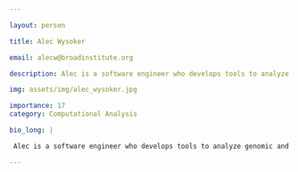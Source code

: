 ```yaml
---

layout: person

title: Alec Wysoker

email: alecw@broadinstitute.org

description: Alec is a software engineer who develops tools to analyze genomic and transcriptomic data.

img: assets/img/alec_wysoker.jpg

importance: 17
category: Computational Analysis

bio_long: |

 Alec is a software engineer who develops tools to analyze genomic and transcriptomic data.

---
```


